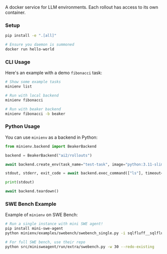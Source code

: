 A docker service for LLM environments. Each rollout has access to its own container.

### Setup

```sh
pip install -e ".[all]"

# Ensure you daemon is summoned
docker run hello-world
```

### CLI Usage

Here's an example with a demo `fibonacci` task:

```sh
# Show some example tasks
minienv list

# Run with local backend
minienv fibonacci

# Run with beaker backend
minienv fibonacci -b beaker
```

### Python Usage

You can use `minienv` as a backend in Python:

```python
from minienv.backend import BeakerBackend

backend = BeakerBackend("ai2/rollouts")

await backend.create_env(task_name="test-task", image="python:3.11-slim")

stdout, stderr, exit_code = await backend.exec_command(["ls"], timeout=10)

print(stdout)

await backend.teardown()
```

### SWE Bench Example

Example of `minienv` on SWE Bench:

```sh
# Run a single instance with mini SWE agent!
pip install mini-swe-agent
python minienv/examples/swebench/swebench_single.py -i sqlfluff__sqlfluff-1625

# For full SWE bench, use their repo
python src/minisweagent/run/extra/swebench.py -w 30 --redo-existing
```

<!-- python src/minisweagent/run/extra/swebench_single.py -i sqlfluff__sqlfluff-1625 -->